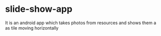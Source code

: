 # slide-show-app
It is an android app which takes photos from resources and shows them a as tile moving horizontally
